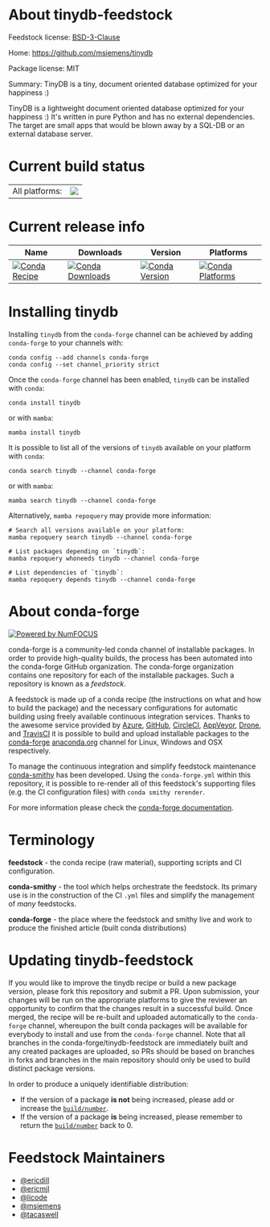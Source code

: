 About tinydb-feedstock
======================

Feedstock license: [BSD-3-Clause](https://github.com/conda-forge/tinydb-feedstock/blob/main/LICENSE.txt)

Home: https://github.com/msiemens/tinydb

Package license: MIT

Summary: TinyDB is a tiny, document oriented database optimized for your happiness :)

TinyDB is a lightweight document oriented database optimized for your
happiness :) It's written in pure Python and has no external
dependencies. The target are small apps that would be blown away by a
SQL-DB or an external database server.


Current build status
====================


<table><tr><td>All platforms:</td>
    <td>
      <a href="https://dev.azure.com/conda-forge/feedstock-builds/_build/latest?definitionId=4451&branchName=main">
        <img src="https://dev.azure.com/conda-forge/feedstock-builds/_apis/build/status/tinydb-feedstock?branchName=main">
      </a>
    </td>
  </tr>
</table>

Current release info
====================

| Name | Downloads | Version | Platforms |
| --- | --- | --- | --- |
| [![Conda Recipe](https://img.shields.io/badge/recipe-tinydb-green.svg)](https://anaconda.org/conda-forge/tinydb) | [![Conda Downloads](https://img.shields.io/conda/dn/conda-forge/tinydb.svg)](https://anaconda.org/conda-forge/tinydb) | [![Conda Version](https://img.shields.io/conda/vn/conda-forge/tinydb.svg)](https://anaconda.org/conda-forge/tinydb) | [![Conda Platforms](https://img.shields.io/conda/pn/conda-forge/tinydb.svg)](https://anaconda.org/conda-forge/tinydb) |

Installing tinydb
=================

Installing `tinydb` from the `conda-forge` channel can be achieved by adding `conda-forge` to your channels with:

```
conda config --add channels conda-forge
conda config --set channel_priority strict
```

Once the `conda-forge` channel has been enabled, `tinydb` can be installed with `conda`:

```
conda install tinydb
```

or with `mamba`:

```
mamba install tinydb
```

It is possible to list all of the versions of `tinydb` available on your platform with `conda`:

```
conda search tinydb --channel conda-forge
```

or with `mamba`:

```
mamba search tinydb --channel conda-forge
```

Alternatively, `mamba repoquery` may provide more information:

```
# Search all versions available on your platform:
mamba repoquery search tinydb --channel conda-forge

# List packages depending on `tinydb`:
mamba repoquery whoneeds tinydb --channel conda-forge

# List dependencies of `tinydb`:
mamba repoquery depends tinydb --channel conda-forge
```


About conda-forge
=================

[![Powered by
NumFOCUS](https://img.shields.io/badge/powered%20by-NumFOCUS-orange.svg?style=flat&colorA=E1523D&colorB=007D8A)](https://numfocus.org)

conda-forge is a community-led conda channel of installable packages.
In order to provide high-quality builds, the process has been automated into the
conda-forge GitHub organization. The conda-forge organization contains one repository
for each of the installable packages. Such a repository is known as a *feedstock*.

A feedstock is made up of a conda recipe (the instructions on what and how to build
the package) and the necessary configurations for automatic building using freely
available continuous integration services. Thanks to the awesome service provided by
[Azure](https://azure.microsoft.com/en-us/services/devops/), [GitHub](https://github.com/),
[CircleCI](https://circleci.com/), [AppVeyor](https://www.appveyor.com/),
[Drone](https://cloud.drone.io/welcome), and [TravisCI](https://travis-ci.com/)
it is possible to build and upload installable packages to the
[conda-forge](https://anaconda.org/conda-forge) [anaconda.org](https://anaconda.org/)
channel for Linux, Windows and OSX respectively.

To manage the continuous integration and simplify feedstock maintenance
[conda-smithy](https://github.com/conda-forge/conda-smithy) has been developed.
Using the ``conda-forge.yml`` within this repository, it is possible to re-render all of
this feedstock's supporting files (e.g. the CI configuration files) with ``conda smithy rerender``.

For more information please check the [conda-forge documentation](https://conda-forge.org/docs/).

Terminology
===========

**feedstock** - the conda recipe (raw material), supporting scripts and CI configuration.

**conda-smithy** - the tool which helps orchestrate the feedstock.
                   Its primary use is in the construction of the CI ``.yml`` files
                   and simplify the management of *many* feedstocks.

**conda-forge** - the place where the feedstock and smithy live and work to
                  produce the finished article (built conda distributions)


Updating tinydb-feedstock
=========================

If you would like to improve the tinydb recipe or build a new
package version, please fork this repository and submit a PR. Upon submission,
your changes will be run on the appropriate platforms to give the reviewer an
opportunity to confirm that the changes result in a successful build. Once
merged, the recipe will be re-built and uploaded automatically to the
`conda-forge` channel, whereupon the built conda packages will be available for
everybody to install and use from the `conda-forge` channel.
Note that all branches in the conda-forge/tinydb-feedstock are
immediately built and any created packages are uploaded, so PRs should be based
on branches in forks and branches in the main repository should only be used to
build distinct package versions.

In order to produce a uniquely identifiable distribution:
 * If the version of a package **is not** being increased, please add or increase
   the [``build/number``](https://docs.conda.io/projects/conda-build/en/latest/resources/define-metadata.html#build-number-and-string).
 * If the version of a package **is** being increased, please remember to return
   the [``build/number``](https://docs.conda.io/projects/conda-build/en/latest/resources/define-metadata.html#build-number-and-string)
   back to 0.

Feedstock Maintainers
=====================

* [@ericdill](https://github.com/ericdill/)
* [@ericmjl](https://github.com/ericmjl/)
* [@licode](https://github.com/licode/)
* [@msiemens](https://github.com/msiemens/)
* [@tacaswell](https://github.com/tacaswell/)

